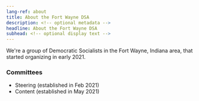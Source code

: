 ```yaml
---
lang-ref: about
title: About the Fort Wayne DSA
description: <!-- optional metadata -->
headline: About the Fort Wayne DSA
subhead: <!-- optional display text -->
---
```


We're a group of Democratic Socialists in the Fort Wayne, Indiana area, that started organizing in early 2021.

### Committees

* Steering (established in Feb 2021)
* Content (established in May 2021)
